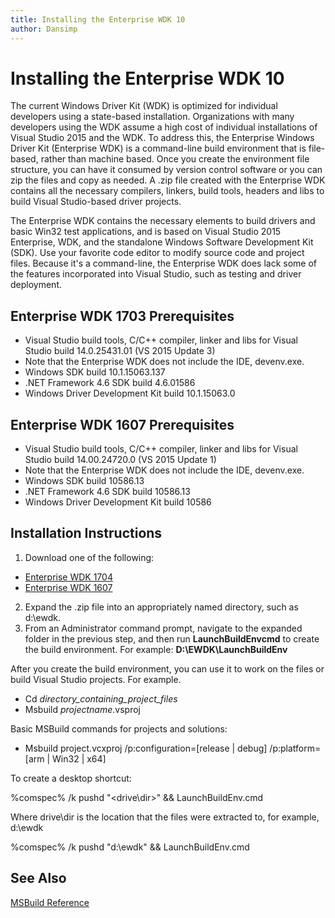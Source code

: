 ```yaml
---
title: Installing the Enterprise WDK 10
author: Dansimp
---
```


# Installing the Enterprise WDK 10
The current Windows Driver Kit (WDK) is optimized for individual developers using a state-based installation. Organizations with many developers using the WDK assume a high cost of individual installations of Visual Studio 2015 and the WDK.  To address this, the Enterprise Windows Driver Kit (Enterprise WDK) is a command-line build environment that is file-based, rather than machine based.  Once you create the environment file structure, you can have it consumed by version control software or you can zip the files and copy as needed. A .zip file created with the Enterprise WDK contains all the necessary compilers, linkers, build tools, headers and libs to build Visual Studio-based driver projects.

The Enterprise WDK contains the necessary elements to build drivers and basic Win32 test applications, and is based on Visual Studio 2015 Enterprise, WDK, and the standalone Windows Software Development Kit (SDK). Use your favorite code editor to modify source code and project files. Because it's a command-line, the Enterprise WDK does lack some of the features incorporated into Visual Studio, such as testing and driver deployment. 


## Enterprise WDK 1703 Prerequisites
*	Visual Studio build tools, C/C++ compiler, linker and libs for Visual Studio build 14.0.25431.01 (VS 2015 Update 3)  
  *	Note that the Enterprise WDK does not include the IDE, devenv.exe.
*	Windows SDK build 10.1.15063.137
*	.NET Framework 4.6 SDK build 4.6.01586
*	Windows Driver Development Kit build 10.1.15063.0

## Enterprise WDK 1607 Prerequisites
*	Visual Studio build tools, C/C++ compiler, linker and libs for Visual Studio build 14.00.24720.0 (VS 2015 Update 1)  
  *	Note that the Enterprise WDK does not include the IDE, devenv.exe.
*	Windows SDK build 10586.13
*	.NET Framework 4.6 SDK build 10586.13
*	Windows Driver Development Kit build 10586



## Installation Instructions
1.	Download one of the following: 
 * [Enterprise WDK 1704](https://developer.microsoft.com/windows/hardware/license-terms-enterprise-wdk-1703) 
 * [Enterprise WDK 1607](https://developer.microsoft.com/en-us/windows/hardware/license-terms-enterprise-wdk)
2.	Expand the .zip file into an appropriately named directory, such as d:\ewdk.
3.	From an Administrator command prompt, navigate to the expanded folder in the previous step, and then run **LaunchBuildEnvcmd** to create the build environment. For example:
  **D:\EWDK\LaunchBuildEnv**

After you create the build environment, you can use it to work on the files or build Visual Studio projects. For example.  
*	Cd *directory_containing_project_files*
*	Msbuild *projectname*.vsproj

Basic MSBuild commands for projects and solutions:
* Msbuild project.vcxproj /p:configuration=[release | debug] /p:platform=[arm | Win32 | x64]

To create a desktop shortcut:

%comspec% /k pushd "<drive\dir>" && LaunchBuildEnv.cmd

Where drive\dir is the location that the files were extracted to, for example, d:\ewdk

%comspec% /k pushd "d:\ewdk" && LaunchBuildEnv.cmd


## See Also
[ MSBuild Reference](https://msdn.microsoft.com/en-us/library/0k6kkbsd.aspx)








